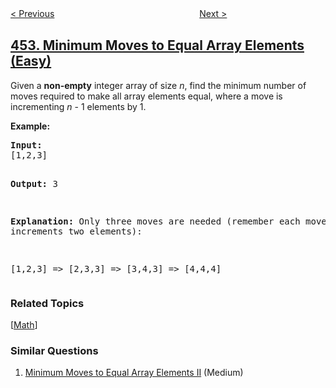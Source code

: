 <!--|This file generated by command(leetcode description); DO NOT EDIT.    |-->
<!--+----------------------------------------------------------------------+-->
<!--|@author    openset <openset.wang@gmail.com>                           |-->
<!--|@link      https://github.com/openset                                 |-->
<!--|@home      https://github.com/openset/leetcode                        |-->
<!--+----------------------------------------------------------------------+-->

[< Previous](https://github.com/openset/leetcode/tree/master/problems/minimum-number-of-arrows-to-burst-balloons "Minimum Number of Arrows to Burst Balloons")
　　　　　　　　　　　　　　　　
[Next >](https://github.com/openset/leetcode/tree/master/problems/4sum-ii "4Sum II")

## [453. Minimum Moves to Equal Array Elements (Easy)](https://leetcode.com/problems/minimum-moves-to-equal-array-elements "最小移动次数使数组元素相等")

<p>Given a <b>non-empty</b> integer array of size <i>n</i>, find the minimum number of moves required to make all array elements equal, where a move is incrementing <i>n</i> - 1 elements by 1.</p>

<p><b>Example:</b>
<pre>
<b>Input:</b>
[1,2,3]

<b>Output:</b>
3

<b>Explanation:</b>
Only three moves are needed (remember each move increments two elements):

[1,2,3]  =>  [2,3,3]  =>  [3,4,3]  =>  [4,4,4]
</pre>
</p>

### Related Topics
  [[Math](https://github.com/openset/leetcode/tree/master/tag/math/README.md)]

### Similar Questions
  1. [Minimum Moves to Equal Array Elements II](https://github.com/openset/leetcode/tree/master/problems/minimum-moves-to-equal-array-elements-ii) (Medium)
